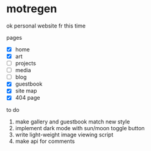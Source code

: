 # motregen

ok personal website fr this time

pages
- [x] home
- [x] art
- [ ] projects
- [ ] media
- [ ] blog
- [x] guestbook
- [x] site map
- [x] 404 page

to do
1. make gallery and guestbook match new style
2. implement dark mode with sun/moon toggle button
3. write light-weight image viewing script
4. make api for comments